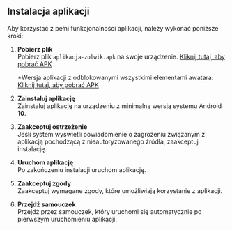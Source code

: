 ## Instalacja aplikacji

Aby korzystać z pełni funkcjonalności aplikacji, należy wykonać poniższe kroki:

1. **Pobierz plik**  
   Pobierz plik `aplikacja-zolwik.apk` na swoje urządzenie. [Kliknij tutaj, aby pobrać APK](https://github.com/niemyslniepytaj/repozytorium_kodu/raw/master/app/release/aplikacja-zolwik.apk)
   

   *Wersja aplikacji z odblokowanymi wszystkimi elementami awatara: [Kliknij tutaj, aby pobrać APK](https://github.com/niemyslniepytaj/repozytorium_kodu/raw/master/app/release/aplikacja-zolwik-dev.apk)
   
2. **Zainstaluj aplikację**  
   Zainstaluj aplikację na urządzeniu z minimalną wersją systemu Android **10**.

3. **Zaakceptuj ostrzeżenie**  
   Jeśli system wyświetli powiadomienie o zagrożeniu związanym z aplikacją pochodzącą z nieautoryzowanego źródła, zaakceptuj instalację.

4. **Uruchom aplikację**  
   Po zakończeniu instalacji uruchom aplikację.

5. **Zaakceptuj zgody**  
   Zaakceptuj wymagane zgody, które umożliwiają korzystanie z aplikacji.

6. **Przejdź samouczek**  
   Przejdź przez samouczek, który uruchomi się automatycznie po pierwszym uruchomieniu aplikacji.
